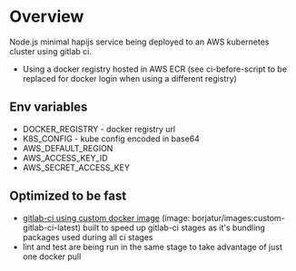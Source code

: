 # Overview
Node.js minimal hapijs service being deployed to an AWS kubernetes cluster using gitlab ci.

* Using a docker registry hosted in AWS ECR (see ci-before-script to be replaced for docker login when using a different registry)

## Env variables

 * DOCKER_REGISTRY - docker registry url
 * K8S_CONFIG - kube config encoded in base64
 * AWS_DEFAULT_REGION
 * AWS_ACCESS_KEY_ID
 * AWS_SECRET_ACCESS_KEY

 ## Optimized to be fast

 * [gitlab-ci using custom docker image](https://github.com/borjatur/custom-gitlab-ci-docker-image) (image: borjatur/images:custom-gitlab-ci-latest) built to speed up gitlab-ci stages as it's bundling packages used during all ci stages
 * lint and test are being run in the same stage to take advantage of just one docker pull